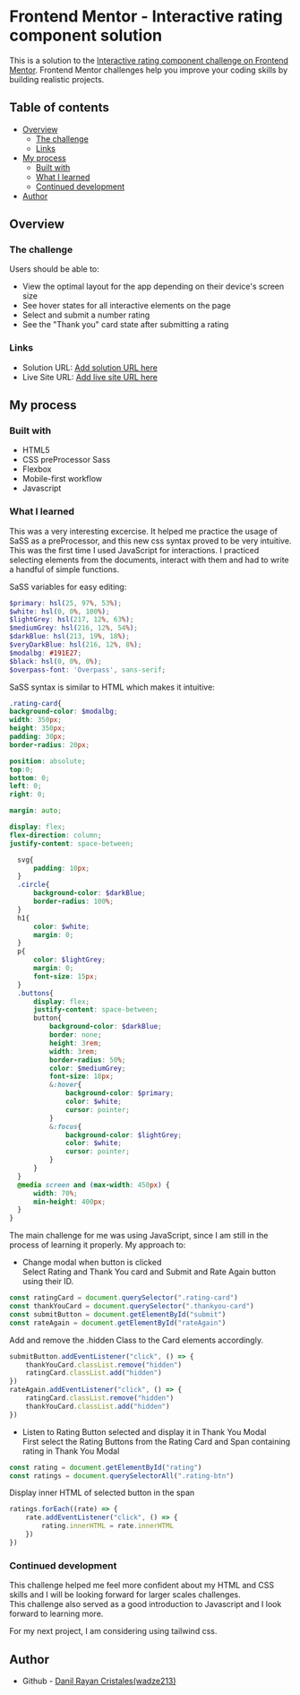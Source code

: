 # Frontend Mentor - Interactive rating component solution

This is a solution to the [Interactive rating component challenge on Frontend Mentor](https://www.frontendmentor.io/challenges/interactive-rating-component-koxpeBUmI). Frontend Mentor challenges help you improve your coding skills by building realistic projects. 

## Table of contents

- [Overview](#overview)
  - [The challenge](#the-challenge)
  - [Links](#links)
- [My process](#my-process)
  - [Built with](#built-with)
  - [What I learned](#what-i-learned)
  - [Continued development](#continued-development)
- [Author](#author)


## Overview

### The challenge

Users should be able to:

- View the optimal layout for the app depending on their device's screen size
- See hover states for all interactive elements on the page
- Select and submit a number rating
- See the "Thank you" card state after submitting a rating

### Links

- Solution URL: [Add solution URL here](https://your-solution-url.com)
- Live Site URL: [Add live site URL here](https://your-live-site-url.com)

## My process

### Built with

- HTML5
- CSS preProcessor Sass
- Flexbox
- Mobile-first workflow
- Javascript

### What I learned

This was a very interesting excercise. It helped me practice the usage of SaSS as a preProcessor, and this new css syntax proved to be very intuitive.
This was the first time I used JavaScript for interactions. I practiced selecting elements from the documents, interact with them and had to write a handful of simple functions.


SaSS variables for easy editing:
```scss
$primary: hsl(25, 97%, 53%);
$white: hsl(0, 0%, 100%);
$lightGrey: hsl(217, 12%, 63%);
$mediumGrey: hsl(216, 12%, 54%);
$darkBlue: hsl(213, 19%, 18%);
$veryDarkBlue: hsl(216, 12%, 8%);
$modalbg: #191E27;
$black: hsl(0, 0%, 0%);
$overpass-font: 'Overpass', sans-serif;
```

SaSS syntax is similar to HTML which makes it intuitive:
```scss
.rating-card{
background-color: $modalbg;
width: 350px;
height: 350px;
padding: 30px;
border-radius: 20px;

position: absolute;
top:0;
bottom: 0;
left: 0;
right: 0;

margin: auto;

display: flex;
flex-direction: column;
justify-content: space-between;

  svg{
      padding: 10px;
  }
  .circle{
      background-color: $darkBlue;
      border-radius: 100%;
  }
  h1{
      color: $white;
      margin: 0;
  }
  p{
      color: $lightGrey;
      margin: 0;
      font-size: 15px;
  }
  .buttons{
      display: flex;
      justify-content: space-between;
      button{
          background-color: $darkBlue;
          border: none;
          height: 3rem;
          width: 3rem;
          border-radius: 50%;
          color: $mediumGrey;
          font-size: 18px;
          &:hover{
              background-color: $primary;
              color: $white;
              cursor: pointer;
          }
          &:focus{
              background-color: $lightGrey;
              color: $white;
              cursor: pointer;
          }
      }
  }
  @media screen and (max-width: 450px) {
      width: 70%;
      min-height: 400px;
  }
}
```

The main challenge for me was using JavaScript, since I am still in the process of learning it properly. My approach to:

- Change modal when button is clicked  
Select Rating and Thank You card and Submit and Rate Again button using their ID.
```javascript
const ratingCard = document.querySelector(".rating-card")
const thankYouCard = document.querySelector(".thankyou-card")
const submitButton = document.getElementById("submit")
const rateAgain = document.getElementById("rateAgain")
```
Add and remove the .hidden Class to the Card elements accordingly.
```javascript
submitButton.addEventListener("click", () => {
    thankYouCard.classList.remove("hidden")
    ratingCard.classList.add("hidden")
})
rateAgain.addEventListener("click", () => {
    ratingCard.classList.remove("hidden")
    thankYouCard.classList.add("hidden")
})
```

- Listen to Rating Button selected and display it in Thank You Modal  
First select the Rating Buttons from the Rating Card and Span containing rating in Thank You Modal
```javascript
const rating = document.getElementById("rating")
const ratings = document.querySelectorAll(".rating-btn")
```
Display inner HTML of selected button in the span
```javascript
ratings.forEach((rate) => {
    rate.addEventListener("click", () => {
        rating.innerHTML = rate.innerHTML
    })
})
```

### Continued development

This challenge helped me feel more confident about my HTML and CSS skills and I will be looking forward for larger scales challenges.  
This challenge also served as a good introduction to Javascript and I look forward to learning more. 

For my next project, I am considering using tailwind css.

## Author

- Github - [Danil Rayan Cristales(wadze213)](https://github.com/wadze213)



